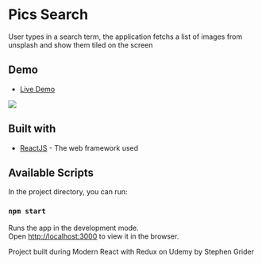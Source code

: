 # Pics Search

User types in a search term, the application fetchs a list of images from unsplash and show them tiled on the screen

## Demo

* [Live Demo](https://pics-search.netlify.com/)

![](https://media.giphy.com/media/dJLFFvovy028SFmxmx/giphy.gif)


## Built with

* [ReactJS](https://reactjs.org/) - The web framework used

## Available Scripts

In the project directory, you can run:

### `npm start`

Runs the app in the development mode.<br>
Open [http://localhost:3000](http://localhost:3000) to view it in the browser.

Project built during Modern React with Redux on Udemy by Stephen Grider
 
